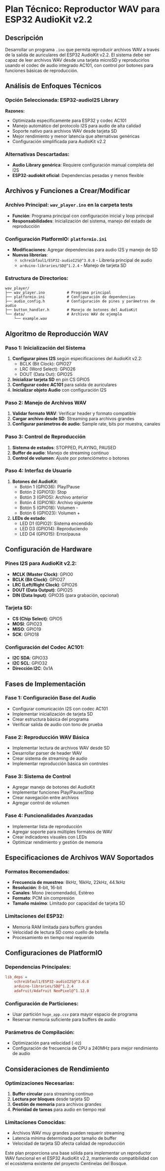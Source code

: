 # Plan Técnico: Reproductor WAV para ESP32 AudioKit v2.2

## Descripción

Desarrollar un programa `.ino` que permita reproducir archivos WAV a través de la salida de auriculares del ESP32 AudioKit v2.2. El sistema debe ser capaz de leer archivos WAV desde una tarjeta microSD y reproducirlos usando el codec de audio integrado AC101, con control por botones para funciones básicas de reproducción.

## Análisis de Enfoques Técnicos

### Opción Seleccionada: ESP32-audioI2S Library
**Razones:**
- Optimizada específicamente para ESP32 y codec AC101
- Manejo automático del protocolo I2S para audio de alta calidad
- Soporte nativo para archivos WAV desde tarjeta SD
- Mejor rendimiento y menor latencia que alternativas genéricas
- Configuración simplificada para AudioKit v2.2

### Alternativas Descartadas:
- **Audio Library genérica**: Requiere configuración manual completa del I2S
- **ESP32-audiokit oficial**: Dependencias pesadas y menos flexible

## Archivos y Funciones a Crear/Modificar

### Archivo Principal: `wav_player.ino` en la carpeta tests
- **Función**: Programa principal con configuración inicial y loop principal
- **Responsabilidades**: Inicialización del sistema, manejo del estado de reproducción

### Configuración PlatformIO: `platformio.ini`
- **Modificaciones**: Agregar dependencias para audio I2S y manejo de SD
- **Nuevas librerías**:
  - `schreibfaul1/ESP32-audioI2S@^3.0.8` - Librería principal de audio
  - `arduino-libraries/SD@^1.2.4` - Manejo de tarjeta SD

### Estructura de Directorios:
```
wav_player/
├── wav_player.ino          # Programa principal
├── platformio.ini          # Configuración de dependencias
├── audio_config.h          # Configuración de pines y parámetros de audio
├── button_handler.h        # Manejo de botones del AudioKit
└── data/                   # Archivos WAV de ejemplo
    └── example.wav
```

## Algoritmo de Reproducción WAV

### Paso 1: Inicialización del Sistema
1. **Configurar pines I2S** según especificaciones del AudioKit v2.2:
   - BCLK (Bit Clock): GPIO27
   - LRC (Word Select): GPIO26  
   - DOUT (Data Out): GPIO25
2. **Inicializar tarjeta SD** en pin CS GPIO5
3. **Configurar codec AC101** para salida de auriculares
4. **Inicializar objeto Audio** con configuración I2S

### Paso 2: Manejo de Archivos WAV
1. **Validar formato WAV**: Verificar header y formato compatible
2. **Cargar archivo desde SD**: Streaming para archivos grandes
3. **Configurar parámetros de audio**: Sample rate, bits por muestra, canales

### Paso 3: Control de Reproducción
1. **Sistema de estados**: STOPPED, PLAYING, PAUSED
2. **Buffer de audio**: Manejo de streaming continuo
3. **Control de volumen**: Ajuste por potenciómetro o botones

### Paso 4: Interfaz de Usuario
1. **Botones del AudioKit**: 
   - Botón 1 (GPIO36): Play/Pause
   - Botón 2 (GPIO13): Stop
   - Botón 3 (GPIO5): Archivo anterior
   - Botón 4 (GPIO16): Archivo siguiente
   - Botón 5 (GPIO18): Volumen -
   - Botón 6 (GPIO23): Volumen +
2. **LEDs de estado**:
   - LED D1 (GPIO2): Sistema encendido
   - LED D3 (GPIO14): Reproduciendo
   - LED D4 (GPIO15): Error/pausa

## Configuración de Hardware

### Pines I2S para AudioKit v2.2:
- **MCLK (Master Clock)**: GPIO0
- **BCLK (Bit Clock)**: GPIO27
- **LRC (Left/Right Clock)**: GPIO26
- **DOUT (Data Output)**: GPIO25
- **DIN (Data Input)**: GPIO35 (para grabación, opcional)

### Tarjeta SD:
- **CS (Chip Select)**: GPIO5
- **MOSI**: GPIO23
- **MISO**: GPIO19
- **SCK**: GPIO18

### Configuración del Codec AC101:
- **I2C SDA**: GPIO33
- **I2C SCL**: GPIO32
- **Dirección I2C**: 0x1A

## Fases de Implementación

### Fase 1: Configuración Base del Audio
- Configurar comunicación I2S con codec AC101
- Implementar inicialización de tarjeta SD
- Crear estructura básica del programa
- Verificar salida de audio con tono de prueba

### Fase 2: Reproducción WAV Básica
- Implementar lectura de archivos WAV desde SD
- Desarrollar parser de header WAV
- Crear sistema de streaming de audio
- Implementar reproducción básica sin controles

### Fase 3: Sistema de Control
- Agregar manejo de botones del AudioKit
- Implementar funciones Play/Pause/Stop
- Crear navegación entre archivos
- Agregar control de volumen

### Fase 4: Funcionalidades Avanzadas
- Implementar lista de reproducción
- Agregar soporte para múltiples formatos de WAV
- Crear indicadores visuales con LEDs
- Optimizar rendimiento y gestión de memoria

## Especificaciones de Archivos WAV Soportados

### Formatos Recomendados:
- **Frecuencia de muestreo**: 8kHz, 16kHz, 22kHz, 44.1kHz
- **Resolución**: 8-bit, 16-bit
- **Canales**: Mono (recomendado), Estéreo
- **Formato**: PCM sin compresión
- **Tamaño máximo**: Limitado por capacidad de tarjeta SD

### Limitaciones del ESP32:
- Memoria RAM limitada para buffers grandes
- Velocidad de lectura SD como cuello de botella
- Procesamiento en tiempo real requerido

## Configuraciones de PlatformIO

### Dependencias Principales:
```ini
lib_deps = 
    schreibfaul1/ESP32-audioI2S@^3.0.8
    arduino-libraries/SD@^1.2.4
    adafruit/Adafruit NeoPixel@^1.12.0
```

### Configuración de Particiones:
- Usar partición `huge_app.csv` para mayor espacio de programa
- Reservar memoria suficiente para buffers de audio

### Parámetros de Compilación:
- Optimización para velocidad (`-O2`)
- Configuración de frecuencia de CPU a 240MHz para mejor rendimiento de audio

## Consideraciones de Rendimiento

### Optimizaciones Necesarias:
1. **Buffer circular** para streaming continuo
2. **Lectura por bloques** desde tarjeta SD
3. **Gestión de memoria** para archivos grandes
4. **Prioridad de tareas** para audio en tiempo real

### Limitaciones Conocidas:
- Archivos WAV muy grandes pueden requerir streaming
- Latencia mínima determinada por tamaño de buffer
- Velocidad de tarjeta SD afecta calidad de reproducción

Este plan proporciona una base sólida para implementar un reproductor WAV funcional en el ESP32 AudioKit v2.2, manteniendo compatibilidad con el ecosistema existente del proyecto Centinelas del Bosque.
